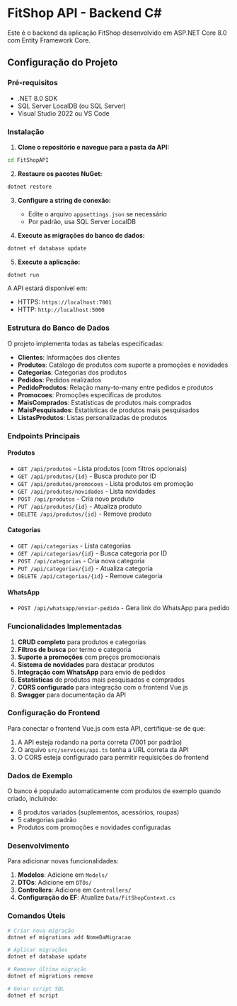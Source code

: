 # FitShop API - Backend C#

Este é o backend da aplicação FitShop desenvolvido em ASP.NET Core 8.0 com Entity Framework Core.

## Configuração do Projeto

### Pré-requisitos
- .NET 8.0 SDK
- SQL Server LocalDB (ou SQL Server)
- Visual Studio 2022 ou VS Code

### Instalação

1. **Clone o repositório e navegue para a pasta da API:**
```bash
cd FitShopAPI
```

2. **Restaure os pacotes NuGet:**
```bash
dotnet restore
```

3. **Configure a string de conexão:**
   - Edite o arquivo `appsettings.json` se necessário
   - Por padrão, usa SQL Server LocalDB

4. **Execute as migrações do banco de dados:**
```bash
dotnet ef database update
```

5. **Execute a aplicação:**
```bash
dotnet run
```

A API estará disponível em:
- HTTPS: `https://localhost:7001`
- HTTP: `http://localhost:5000`

### Estrutura do Banco de Dados

O projeto implementa todas as tabelas especificadas:

- **Clientes**: Informações dos clientes
- **Produtos**: Catálogo de produtos com suporte a promoções e novidades
- **Categorias**: Categorias dos produtos
- **Pedidos**: Pedidos realizados
- **PedidoProdutos**: Relação many-to-many entre pedidos e produtos
- **Promocoes**: Promoções específicas de produtos
- **MaisComprados**: Estatísticas de produtos mais comprados
- **MaisPesquisados**: Estatísticas de produtos mais pesquisados
- **ListasProdutos**: Listas personalizadas de produtos

### Endpoints Principais

#### Produtos
- `GET /api/produtos` - Lista produtos (com filtros opcionais)
- `GET /api/produtos/{id}` - Busca produto por ID
- `GET /api/produtos/promocoes` - Lista produtos em promoção
- `GET /api/produtos/novidades` - Lista novidades
- `POST /api/produtos` - Cria novo produto
- `PUT /api/produtos/{id}` - Atualiza produto
- `DELETE /api/produtos/{id}` - Remove produto

#### Categorias
- `GET /api/categorias` - Lista categorias
- `GET /api/categorias/{id}` - Busca categoria por ID
- `POST /api/categorias` - Cria nova categoria
- `PUT /api/categorias/{id}` - Atualiza categoria
- `DELETE /api/categorias/{id}` - Remove categoria

#### WhatsApp
- `POST /api/whatsapp/enviar-pedido` - Gera link do WhatsApp para pedido

### Funcionalidades Implementadas

1. **CRUD completo** para produtos e categorias
2. **Filtros de busca** por termo e categoria
3. **Suporte a promoções** com preços promocionais
4. **Sistema de novidades** para destacar produtos
5. **Integração com WhatsApp** para envio de pedidos
6. **Estatísticas** de produtos mais pesquisados e comprados
7. **CORS configurado** para integração com o frontend Vue.js
8. **Swagger** para documentação da API

### Configuração do Frontend

Para conectar o frontend Vue.js com esta API, certifique-se de que:

1. A API esteja rodando na porta correta (7001 por padrão)
2. O arquivo `src/services/api.ts` tenha a URL correta da API
3. O CORS esteja configurado para permitir requisições do frontend

### Dados de Exemplo

O banco é populado automaticamente com produtos de exemplo quando criado, incluindo:
- 8 produtos variados (suplementos, acessórios, roupas)
- 5 categorias padrão
- Produtos com promoções e novidades configuradas

### Desenvolvimento

Para adicionar novas funcionalidades:

1. **Modelos**: Adicione em `Models/`
2. **DTOs**: Adicione em `DTOs/`
3. **Controllers**: Adicione em `Controllers/`
4. **Configuração do EF**: Atualize `Data/FitShopContext.cs`

### Comandos Úteis

```bash
# Criar nova migração
dotnet ef migrations add NomeDaMigracao

# Aplicar migrações
dotnet ef database update

# Remover última migração
dotnet ef migrations remove

# Gerar script SQL
dotnet ef script
```